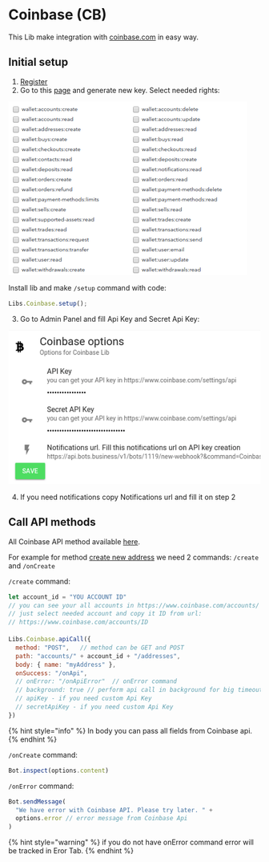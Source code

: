 # Coinbase \(CB\)



This Lib make integration with [coinbase.com](http://coinbase.com) in easy way.

## Initial setup

1. [Register](https://www.coinpayments.net/index.php?ref=5418303a5fc165090ee8a9177a3982de)
2. Go to this [page](https://www.coinbase.com/settings/api) and generate new key. Select needed rights:

![](../.gitbook/assets/image%20%2867%29.png)

Install lib and make `/setup` command with code:

```javascript
Libs.Coinbase.setup();
```

3. Go to Admin Panel and fill Api Key and Secret Api Key:

![](../.gitbook/assets/image%20%2866%29.png)

4. If you need notifications copy Notifications url and fill it on step 2

## Call API methods

All Coinbase API method available [here](https://developers.coinbase.com/api/v2#users).

For example for method [create new address](https://developers.coinbase.com/api/v2#create-address) we need 2 commands: `/create` and `/onCreate`

`/create` command:

```javascript
let account_id = "YOU ACCOUNT ID"
// you can see your all accounts in https://www.coinbase.com/accounts/
// just select needed account and copy it ID from url:
// https://www.coinbase.com/accounts/ID

Libs.Coinbase.apiCall({
  method: "POST",   // method can be GET and POST
  path: "accounts/" + account_id + "/addresses",
  body: { name: "myAddress" },
  onSuccess: "/onApi",
  // onError: "/onApiError"  // onError command
  // background: true // perform api call in background for big timeout limit
  // apiKey - if you need custom Api Key
  // secretApiKey - if you need custom Api Key
})
```

{% hint style="info" %}
In body you can pass all fields from Coinbase api.
{% endhint %}

`/onCreate` command:

```javascript
Bot.inspect(options.content)
```



`/onError` command:

```javascript
Bot.sendMessage(
  "We have error with Coinbase API. Please try later. " +
  options.error // error message from Coinbase Api
)
```

{% hint style="warning" %}
if you do not have onError command error will be tracked in Eror Tab. 
{% endhint %}

